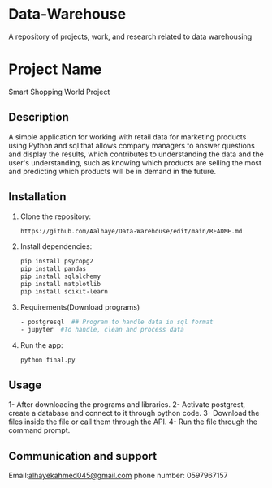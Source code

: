 # Data-Warehouse
A repository of projects, work, and research related to data warehousing 

# Project Name
Smart Shopping World Project

## Description
A simple application for working with retail data for marketing products using Python and sql that allows company managers to answer questions and display the results, which contributes to understanding the data and the user's understanding, such as knowing which products are selling the most and predicting which products will be in demand in the future.

## Installation
1. Clone the repository:
    ```bash
    https://github.com/Aalhaye/Data-Warehouse/edit/main/README.md
    ```
2. Install dependencies:
    ```bash
    pip install psycopg2
    pip install pandas
    pip install sqlalchemy
    pip install matplotlib
    pip install scikit-learn
    ```

3. Requirements(Download programs)
   ```bash
   - postgresql  ## Program to handle data in sql format
   - jupyter  #To handle, clean and process data 
   
   ```
   
5. Run the app:
    ```bash
    python final.py
    ```
    
## Usage
1- After downloading the programs and libraries.
2- Activate postgrest, create a database and connect to it through python code.
3- Download the files inside the file or call them through the API.
4- Run the file through the command prompt.



## Communication and support
Email:alhayekahmed045@gmail.com
phone number: 0597967157





